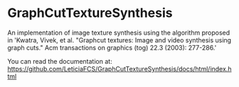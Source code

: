 # GraphCutTextureSynthesis
An implementation of image texture synthesis using the algorithm proposed in 'Kwatra, Vivek, et al. "Graphcut textures: Image and video synthesis using graph cuts." Acm transactions on graphics (tog) 22.3 (2003): 277-286.'

You can read the documentation at: https://github.com/LeticiaFCS/GraphCutTextureSynthesis/docs/html/index.html